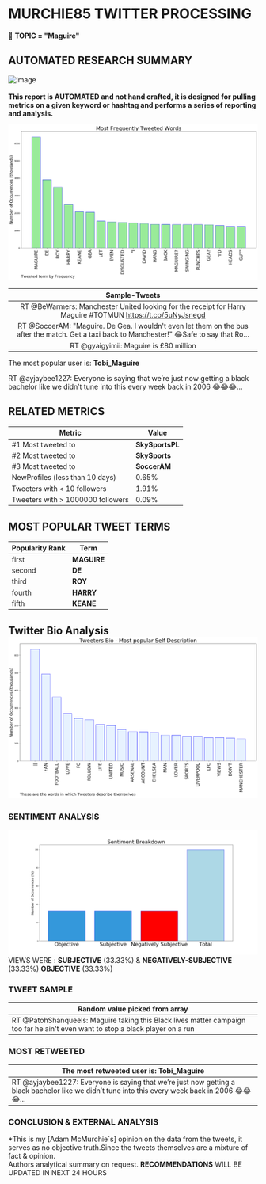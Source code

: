 # MURCHIE85 TWITTER PROCESSING 
&#x1F34E; **TOPIC = "Maguire"**

## AUTOMATED RESEARCH SUMMARY

![image](https://marketingplatform.google.com/about/static/images/gmp/analytics-smb-benefit.jpg)
<br></br>
<b> This report is AUTOMATED and not hand crafted, it is designed for pulling metrics on a given keyword or hashtag and performs a series of reporting and analysis.</b>



![image](TWEETS.png)



|                **Sample-Tweets**        |
| :-------------: |
| RT @BeWarmers: Manchester United looking for the receipt for Harry Maguire #TOTMUN https://t.co/5uNyJsnegd |
| RT @SoccerAM: "Maguire. De Gea. I wouldn't even let them on the bus after the match. Get a taxi back to Manchester!" 😂Safe to say that Ro… |
| RT @gyaigyimii: Maguire is £80 million |

The most popular user is: **Tobi_Maguire**
<div class="alert alert-block alert-danger"> RT @ayjaybee1227: Everyone is saying that we’re just now getting a black bachelor like we didn’t tune into this every week back in 2006 😂😂😂…</div>

## RELATED METRICS<br>
| Metric | Value |
| ------------- | ------------- |
| #1 Most tweeted to  | **SkySportsPL** |
| #2 Most tweeted to  | **SkySports** |
| #3 Most tweeted to  | **SoccerAM** |
| NewProfiles (less than 10 days) | 0.65%  |
| Tweeters with < 10 followers  | 1.91%|
| Tweeters with > 1000000 followers  | 0.09%  |



## MOST POPULAR TWEET TERMS 


| Popularity Rank  | Term |
| ------------- | ------------- |
| first  | **MAGUIRE**  |
| second  | **DE**  |
| third  | **ROY** |
| fourth  | **HARRY**  |
| fifth  | **KEANE**  |


## Twitter Bio Analysis![image](BIO.png)
### SENTIMENT ANALYSIS
![image](sentiment.png)
VIEWS WERE : **SUBJECTIVE**  (33.33%) & **NEGATIVELY-SUBJECTIVE** (33.33%) **OBJECTIVE** (33.33%)

### TWEET SAMPLE 
| Random value picked from array |
| ------------- |
|RT @PatohShanqueels: Maguire taking this Black lives matter campaign too far he ain't even want to stop a black player on a run |

### MOST RETWEETED 

| The most retweeted user is: **Tobi_Maguire**  |
| ------------- |
| RT @ayjaybee1227: Everyone is saying that we’re just now getting a black bachelor like we didn’t tune into this every week back in 2006 😂😂😂… |

### CONCLUSION & EXTERNAL ANALYSIS

*This is my [Adam McMurchie`s] opinion on the data from the tweets, it serves as no objective truth.Since the tweets themselves are a mixture of fact & opinion.<br>
Authors analytical summary on request.
**RECOMMENDATIONS** WILL BE UPDATED IN NEXT  24 HOURS <br>